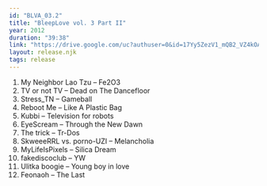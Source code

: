 ```yaml
---
id: "BLVA_03.2"
title: "BleepLove vol. 3 Part II"
year: 2012
duration: "39:38"
link: "https://drive.google.com/uc?authuser=0&id=17Yy5ZezV1_mQB2_VZ4kOAB5U_MwGCBv6&export=download"
layout: release.njk
tags: release
---
```


01. My Neighbor Lao Tzu – Fe2O3
02. TV or not TV – Dead on The Dancefloor
03. Stress_TN – Gameball
04. Reboot Me – Like A Plastic Bag
05. Kubbi – Television for robots
06. EyeScream – Through the New Dawn
07. The trick – Tr-Dos
08. SkweeeRRL vs. porno-UZI – Melancholia
09. MyLifeIsPixels – Silica Dream
10. fakediscoclub – YW
11. Ulitka boogie – Young boy in love
12. Feonaoh – The Last
